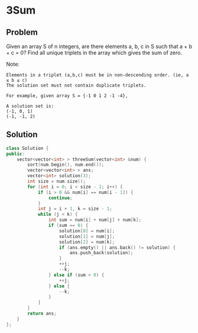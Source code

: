 3Sum
====

Problem
-------
Given an array S of n integers, are there elements a, b, c in S such that a + b + c = 0? Find all unique triplets in the array which gives the sum of zero.

Note:

    Elements in a triplet (a,b,c) must be in non-descending order. (ie, a ≤ b ≤ c)
    The solution set must not contain duplicate triplets.

    For example, given array S = {-1 0 1 2 -1 -4},

    A solution set is:
    (-1, 0, 1)
    (-1, -1, 2)

Solution
--------

``` c++
class Solution {
public:
    vector<vector<int> > threeSum(vector<int> &num) {
        sort(num.begin(), num.end());
        vector<vector<int> > ans;
        vector<int> solution(3);
        int size = num.size();
        for (int i = 0; i < size - 2; i++) {
            if (i > 0 && num[i] == num[i - 1]) {
                continue;
            }
            int j = i + 1, k = size - 1;
            while (j < k) {
                int sum = num[i] + num[j] + num[k];
                if (sum == 0) {
                    solution[0] = num[i];
                    solution[1] = num[j];
                    solution[2] = num[k];
                    if (ans.empty() || ans.back() != solution) {
                        ans.push_back(solution);
                    }
                    ++j;
                    --k;
                } else if (sum < 0) {
                    ++j;
                } else {
                    --k;
                }
            }
        }
        return ans;
    }
};
```

